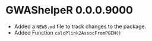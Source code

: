 # GWAShelpeR 0.0.0.9000

* Added a `NEWS.md` file to track changes to the package.
* Added Function `calcPlink2AssocFromPGEN()`
